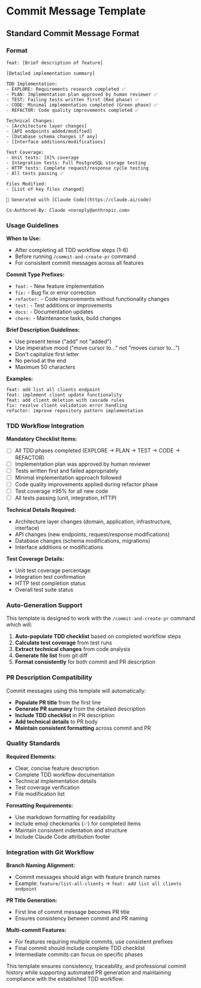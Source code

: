 # Commit Message Template

## Standard Commit Message Format

### Format
```
feat: [Brief description of feature]

[Detailed implementation summary]

TDD Implementation:
- EXPLORE: Requirements research completed ✅
- PLAN: Implementation plan approved by human reviewer ✅
- TEST: Failing tests written first (Red phase) ✅
- CODE: Minimal implementation completed (Green phase) ✅
- REFACTOR: Code quality improvements completed ✅

Technical Changes:
- [Architecture layer changes]
- [API endpoints added/modified]
- [Database schema changes if any]
- [Interface additions/modifications]

Test Coverage:
- Unit tests: [X]% coverage
- Integration tests: Full PostgreSQL storage testing
- HTTP tests: Complete request/response cycle testing
- All tests passing ✅

Files Modified:
- [List of key files changed]

🤖 Generated with [Claude Code](https://claude.ai/code)

Co-Authored-By: Claude <noreply@anthropic.com>
```

### Usage Guidelines

**When to Use:**
- After completing all TDD workflow steps (1-6)
- Before running `/commit-and-create-pr` command
- For consistent commit messages across all features

**Commit Type Prefixes:**
- `feat:` - New feature implementation
- `fix:` - Bug fix or error correction
- `refactor:` - Code improvements without functionality changes
- `test:` - Test additions or improvements
- `docs:` - Documentation updates
- `chore:` - Maintenance tasks, build changes

**Brief Description Guidelines:**
- Use present tense ("add" not "added")
- Use imperative mood ("move cursor to..." not "moves cursor to...")
- Don't capitalize first letter
- No period at the end
- Maximum 50 characters

**Examples:**
```
feat: add list all clients endpoint
feat: implement client update functionality
feat: add client deletion with cascade rules
fix: resolve client validation error handling
refactor: improve repository pattern implementation
```

### TDD Workflow Integration

**Mandatory Checklist Items:**
- [ ] All TDD phases completed (EXPLORE → PLAN → TEST → CODE → REFACTOR)
- [ ] Implementation plan was approved by human reviewer
- [ ] Tests written first and failed appropriately
- [ ] Minimal implementation approach followed
- [ ] Code quality improvements applied during refactor phase
- [ ] Test coverage ≥95% for all new code
- [ ] All tests passing (unit, integration, HTTP)

**Technical Details Required:**
- Architecture layer changes (domain, application, infrastructure, interface)
- API changes (new endpoints, request/response modifications)
- Database changes (schema modifications, migrations)
- Interface additions or modifications

**Test Coverage Details:**
- Unit test coverage percentage
- Integration test confirmation
- HTTP test completion status
- Overall test suite status

### Auto-Generation Support

This template is designed to work with the `/commit-and-create-pr` command which will:

1. **Auto-populate TDD checklist** based on completed workflow steps
2. **Calculate test coverage** from test runs
3. **Extract technical changes** from code analysis
4. **Generate file list** from git diff
5. **Format consistently** for both commit and PR description

### PR Description Compatibility

Commit messages using this template will automatically:
- **Populate PR title** from the first line
- **Generate PR summary** from the detailed description
- **Include TDD checklist** in PR description
- **Add technical details** to PR body
- **Maintain consistent formatting** across commit and PR

### Quality Standards

**Required Elements:**
- Clear, concise feature description
- Complete TDD workflow documentation
- Technical implementation details
- Test coverage verification
- File modification list

**Formatting Requirements:**
- Use markdown formatting for readability
- Include emoji checkmarks (✅) for completed items
- Maintain consistent indentation and structure
- Include Claude Code attribution footer

### Integration with Git Workflow

**Branch Naming Alignment:**
- Commit messages should align with feature branch names
- Example: `feature/list-all-clients` → `feat: add list all clients endpoint`

**PR Title Generation:**
- First line of commit message becomes PR title
- Ensures consistency between commit and PR naming

**Multi-commit Features:**
- For features requiring multiple commits, use consistent prefixes
- Final commit should include complete TDD checklist
- Intermediate commits can focus on specific phases

This template ensures consistency, traceability, and professional commit history while supporting automated PR generation and maintaining compliance with the established TDD workflow.